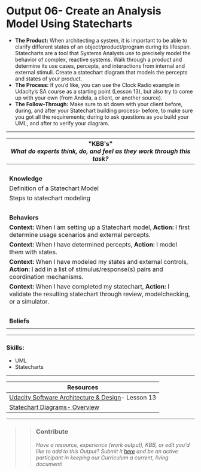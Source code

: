 # Output 06- Create an Analysis Model Using Statecharts

- **The Product:** When architecting a system, it is important to be able to clarify different states of an object/product/program during its lifespan. Statecharts are a tool that Systems Analysts use to precisely model the behavior of complex, reactive systems. Walk through a product and determine its use cases, percepts, and interactions from internal and external stimuli. Create a statechart diagram that models the percepts and states of your product. 
- **The Process:** If you’d like, you can use the Clock Radio example in Udacity’s SA course as a starting point (Lesson 13), but also try to come up with your own (from Andela, a client, or another source). 
- **The Follow-Through:** Make sure to sit down with your client before, during, and after your Statechart building process- before, to make sure you got all the requirements; during to ask questions as you build your UML, and after to verify your diagram. 

-----------------------------------------------------------

| **"KBB's"** <br> _What do experts think, do, and feel as they work through this task?_|
|----------|
| </br>| 
| **Knowledge**	| 
| Definition of a Statechart Model |
| Steps to statechart modeling |
| </br> | 
| **Behaviors** 	| 
|  **Context:** When I am setting up a Statechart model, **Action:** I first determine usage scenarios and external percepts.	|  
| **Context:** When I have determined percepts, **Action:** I model them with states. |
| **Context:** When I have modeled my states and external controls, **Action:** I add in a list of stimulus/response(s) pairs and coordination mechanisms. |  
| **Context:** When I have completed my statechart, **Action:** I validate the resulting statechart through review, modelchecking, or a simulator. |  
| </br> | 
| **Beliefs**	| 
| |  


------
### Skills: 
* UML
* Statecharts

------


| Resources|       	
|----------|
| [Udacity Software Architecture & Design](https://classroom.udacity.com/courses/ud821/lessons/2187599627/concepts/23185686130923)- Lesson 13|
| [Statechart Diagrams- Overview](https://www.tutorialspoint.com/uml/uml_statechart_diagram.html)|

---- 

>> ### Contribute
>> _Have a resource, experience (work output), KBB, or edit you'd like to add to this Output? Submit it [here](https://docs.google.com/a/andela.com/forms/d/e/1FAIpQLSeiwit-7JW3UScG9ItDX9DUZZnlCwdpo7aWruahsPKNJ_6JOA/viewform?usp=sf_link) and be an active participant in keeping our Curriculum a current, living document!_

